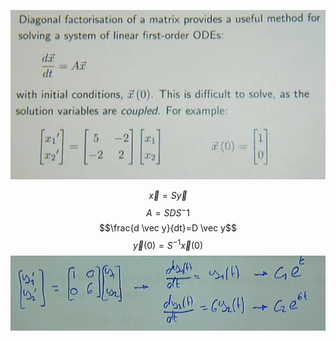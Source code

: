 ![](1653787906.png)

$$\vec x = S \vec y$$
$$A = SDS^-1$$
$$\frac{d \vec y}{dt}=D \vec y$$
$$ \vec y(0) = S^{-1} \vec x(0)$$
![](1654990534.png)